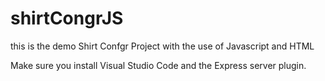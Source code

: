 # shirtCongrJS
this is the demo Shirt Confgr Project with the use of Javascript and HTML 

Make sure you install Visual Studio Code and the Express server plugin. 
